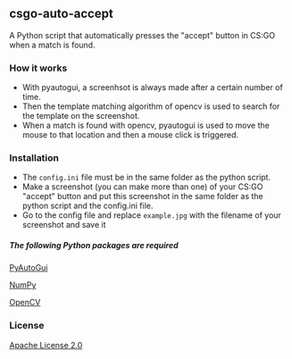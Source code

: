 ## csgo-auto-accept
A Python script that automatically presses the "accept" button in CS:GO when a match is found.
### How it works
* With pyautogui, a screenhsot is always made after a certain number of time.
* Then the template matching algorithm of opencv is used to search for the template on the screenshot.
* When a match is found with opencv, pyautogui is used to move the mouse to that location and then a mouse click is triggered.
### Installation
* The `config.ini` file must be in the same folder as the python script.
* Make a screenshot (you can make more than one) of your CS:GO "accept" button and put this screenshot in the same folder as the python script and the config.ini file. 
* Go to the config file and replace `example.jpg` with the filename of your screenshot and save it

##### The following Python packages are required 

   [PyAutoGui](https://github.com/asweigart/pyautogui)
    
   [NumPy](https://github.com/numpy/numpy)
    
   [OpenCV](https://github.com/opencv/opencv-python)
    
    
### License
[Apache License 2.0](https://github.com/tym21/csgo-auto-accept/blob/main/LICENSE)
